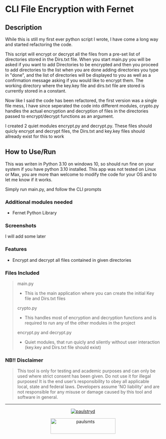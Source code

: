 # CLI File Encryption with Fernet

## Description

While this is still my first ever python script I wrote, I have come a long way and started refactoring the code.

This script will encrypt or decrypt all the files from a pre-set list of directories stored in the Dirs.txt file. When you start main.py you will be asked if you want to add Directories to be encrypted and then you proceed to add directories to the list when you are done adding directories you type in "done", and the list of directories will be displayed to you as well as a confirmation message asking if you would like to encrypt them. The working directory where the key.key file and dirs.txt file are stored is currently stored in a constant.

Now like I said the code has been refactored, the first version was a single file mess, I have since seperated the code into different modules, crypto.py handles the actual encryption and decryption of files in the directories passed to encrypt/decrypt functions as an argument.

I created 2 quiet modules encrypt.py and decrypt.py. These files should quicly encrypt and decrypt files, the Dirs.txt and key.key files should allready exist for this to work

## How to Use/Run

This was writen in Python 3.10 on windows 10, so should run fine on your system if you have python 3.10 installed.
This app was not tested on Linux or Max, you are more than welcome to modify the code for your OS and to let me know if it works.

Simply run main.py, and follow the CLI prompts

### Additional modules needed

- Fernet Python Library

### Screenshots

I will add some later

### Features

- Encrypt and decrypt all files contained in given directories

### Files Included

> main.py
> - This is the main application where you can create the initial Key file and Dirs.txt files
>
> crypto.py
> - This handles most of encryption and decryption functions and is required to run any of the other modules in the project
> 
> encrypt.py and decrypt.py
> - Quiet modules, that run quicly and silently without user interaction (key.key and Dirs.txt file should exist)

### NB!! Disclaimer
>This tool is only for testing and academic purposes and can only be used where strict consent has been given. Do not use it for illegal purposes! It is the end user’s responsibility to obey all applicable local, state and federal laws. Developers assume 'NO liability' and are not responsible for any misuse or damage caused by this tool and software in general.
---

<p align="center"> <a href="https://twitter.com/paulstryd" target="blank"><img src="https://img.shields.io/twitter/follow/paulstryd?logo=twitter&style=for-the-badge" alt="paulstryd" /></a> </p>

<p align="center"><a href="https://www.buymeacoffee.com/paulsmts"> <img align="center" src="https://cdn.buymeacoffee.com/buttons/v2/default-yellow.png" height="50" width="210" alt="paulsmts" /></a></p><br><br>
